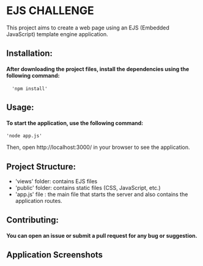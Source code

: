 
# EJS CHALLENGE

This project aims to create a web page using an EJS (Embedded JavaScript) template engine application.


## Installation:

#### After downloading the project files, install the dependencies using the following command:

```http
  'npm install'
```

## Usage:

#### To start the application, use the following command:
  
  ```http
  'node app.js'
```

Then, open http://localhost:3000/ in your browser to see the application.

## Project Structure:

- 'views' folder: contains EJS files
- 'public' folder: contains static files (CSS, JavaScript, etc.)
- 'app.js' file : the main file that starts the server and also contains the application routes.

## Contributing:

#### You can open an issue or submit a pull request for any bug or suggestion.

## Application Screenshots



  